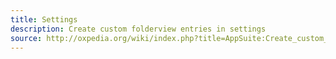 ```yaml
---
title: Settings
description: Create custom folderview entries in settings
source: http://oxpedia.org/wiki/index.php?title=AppSuite:Create_custom_folderview_entries_in_settings_app
---
```

